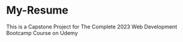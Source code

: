 # My-Resume

This is a Capstone Project for The Complete 2023 Web Development Bootcamp Course on Udemy
